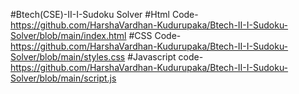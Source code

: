 #Btech(CSE)-II-I-Sudoku Solver
#Html Code-https://github.com/HarshaVardhan-Kudurupaka/Btech-II-I-Sudoku-Solver/blob/main/index.html
#CSS Code-https://github.com/HarshaVardhan-Kudurupaka/Btech-II-I-Sudoku-Solver/blob/main/styles.css
#Javascript code-https://github.com/HarshaVardhan-Kudurupaka/Btech-II-I-Sudoku-Solver/blob/main/script.js
